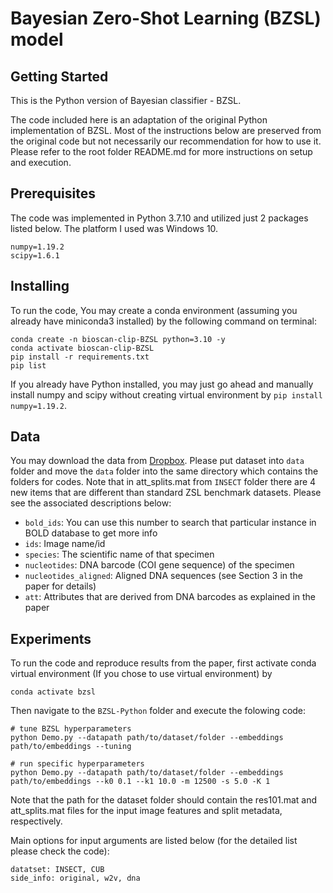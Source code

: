 # Bayesian Zero-Shot Learning (BZSL) model

## Getting Started

This is the Python version of Bayesian classifier - BZSL.

The code included here is an adaptation of the original Python implementation of BZSL. Most of the instructions below
are preserved from the original code but not necessarily our recommendation for how to use it. Please refer to the root
folder README.md for more instructions on setup and execution.

## Prerequisites

The code was implemented in Python 3.7.10 and utilized just 2 packages listed below. The platform I used was Windows 10. 
```
numpy=1.19.2 
scipy=1.6.1 
```

## Installing

To run the code, You may create a conda environment (assuming you already have miniconda3 installed) by the following command on terminal:

```
conda create -n bioscan-clip-BZSL python=3.10 -y
conda activate bioscan-clip-BZSL
pip install -r requirements.txt
pip list

```

If you already have  Python installed, you may just go ahead and manually install numpy and scipy without creating virtual environment by `pip install numpy=1.19.2`.

## Data

You may download the data from [Dropbox](https://www.dropbox.com/sh/gt6tkech0nvftk5/AADOUJc_Bty3sqOsqWHxhmULa?dl=0). Please put dataset into `data` folder and move the `data` folder into the same directory which contains the folders for codes. Note that in att_splits.mat from `INSECT` folder there are 4 new items that are different than standard ZSL benchmark datasets. Please see the associated descriptions below:

* `bold_ids`: You can use this number to search that particular instance in BOLD database to get more info
* `ids`: Image name/id
* `species`: The scientific name of that specimen
* `nucleotides`: DNA barcode (COI gene sequence) of the specimen
* `nucleotides_aligned`: Aligned DNA sequences (see Section 3 in the paper for details)
* `att`: Attributes that are derived from DNA barcodes as explained in the paper
 
## Experiments

To run the code and reproduce results from the paper, first activate conda virtual environment (If you chose to use virtual environment) by
```
conda activate bzsl
```
Then navigate to the `BZSL-Python` folder and execute the folowing code:
```
# tune BZSL hyperparameters
python Demo.py --datapath path/to/dataset/folder --embeddings path/to/embeddings --tuning

# run specific hyperparameters
python Demo.py --datapath path/to/dataset/folder --embeddings path/to/embeddings --k0 0.1 --k1 10.0 -m 12500 -s 5.0 -K 1
```

Note that the path for the dataset folder should contain the res101.mat and att_splits.mat files for the input image 
features and split metadata, respectively.

Main options for input arguments  are listed below (for the detailed list please check the code):
```
datatset: INSECT, CUB
side_info: original, w2v, dna
```
